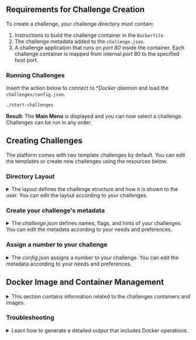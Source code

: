 ## Requirements for Challenge Creation
To create a challenge, your challenge directory must contain:
1. Instructions to build the challenge container in the `Dockerfile`.
2. The challenge metadata added to the `challenge.json`. 
3. A challenge application that runs on *port 80* inside the container. Each challenge container is mapped from internal port 80 to the specified host port.

### Running Challenges
Insert the action below to connect to **Docker daemon* and load the `challenges/config.json`.
```bash
./start-challenges
```
**Result**: The **Main Menu** is displayed and you can now select a challenge. Challenges can be run in any order.

## Creating Challenges 
The platform comes with two template challenges by default. You can edit the templates or create new challenges using the resources below.

### Directory Layout
<details>
<summary>The layout defines the challenge structure and how it is shown to the user. You can edit the layout according to your challenges.</summary>

**Default directory layout**
```
wss-ctf/
├── main.go
├── start-challenges (compiled binary)
└── challenges/
    ├── config.json
    └── [challenge-directories]/
        ├── challenge.json
        ├── Dockerfile
        └── [challenge files]
```
</details>

### Create your challenge's metadata
<details>
<summary>The <i>challenge.json</i> defines names, flags, and hints of your challenges. You can edit the metadata according to your needs and preferences.</summary>
**List of fields:**
- `name` - Defines the display name of the challenge.
- `flag` - Defines the flag used to complete the challenge.
- `hints` - *Optional* Defines the array of progressive hints.
- `port` - Defines the tost port to map the challenge containers port to.
- `preface` - *Optional* Defines the text shown at start of a challenge.
- `postface` - *Optional* Defines the text shown at the end of a challenge.

**Default *challenge.json***:
```json
{
  "name": "Challenge Name",
  "flag": "FLAG{example}",
  "hints": [
    "First hint - basic guidance",
    "Second hint - more specific",
    "Final hint - very specific"
  ],
  "port": 8080,
  "preface": "Optional introduction text shown before challenge starts",
  "postface": "Optional congratulations text shown after completion"
}
```
</details>

### Assign a number to your challenge
<details>
<summary>The <i>config.json</i> assigns a number to your challenge. You can edit the metadata according to your needs and preferences.</summary>
[!IMPORTANT]  
> The challenge name used here must be the same used in *challenge.json*.

**Default *config.json***:
```json
{
  "challenges": ["01-first-chal", "02-second-chal"]
}
```
</details>

## Docker Image and Container Management
<details>
<summary>This section contains information related to the challenges containers and images.</summary>
**Important information**
- All images are cached after the first build for faster subsequent runs.
- Containers are automatically cleaned up when returning to menu or completing challenges.
### Command Line Flags - Optional
You can use the commands listed below to debug, and edit your images and containers.

####  `--build`

Use `--build` force a rebuild of all **Docker** images.
  ```bash
  ./start-challenges --build
  ```

#### `--clean` 
Use `--clean` to remove all challenge containers and images.
  ```bash
  ./start-challenges --clean
  ```

</details>

### Troubleshooting
<details>
<summary>Learn how to generate a detailed output that includes Docker operations.</summary>

Use `--debug` to show show a detailed output, including Docker operations.
#### `--debug` 
  ```bash
  ./start-challenges --debug
  ```
</details>